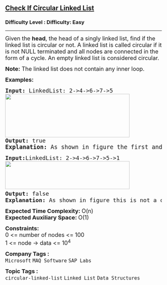 <h2><a href="https://www.geeksforgeeks.org/problems/circular-linked-list/1?itm_source=geeksforgeeks&itm_medium=article&itm_campaign=bottom_sticky_on_article">Check If Circular Linked List</a></h2><h3>Difficulty Level : Difficulty: Easy</h3><hr><div class="problems_problem_content__Xm_eO"><p><span style="font-size: 18px;">Given the <strong>head</strong>, the head of a singly linked list, find if the linked list is circular or not. A linked list is called circular if it is not NULL terminated and all nodes are connected in the form of a cycle. An empty linked list is considered circular.</span></p>
<p><span style="font-size: 18px;"><strong>Note:</strong> The linked list does not contain any inner loop.</span></p>
<p><span style="font-size: 18px;"><strong>Examples:</strong></span></p>
<pre><span style="font-size: 18px;"><strong>Input: </strong>LinkedList: 2-&gt;4-&gt;6-&gt;7-&gt;5<br><img src="https://media.geeksforgeeks.org/img-practice/prod/addEditProblem/700172/Web/Other/blobid2_1720504073.png" width="400" height="140"><br><strong>Output: </strong>true<br></span><strong><span style="font-size: 14pt;">Explanation: </span></strong><span style="font-size: 14pt;">As shown in figure the first and last node is connected, i.e. 5 --&gt; 2<br></span></pre>
<pre><span style="font-size: 18px;"><strong>Input:</strong>LinkedList: 2-&gt;4-&gt;6-&gt;7-&gt;5-&gt;1<br><img src="https://media.geeksforgeeks.org/img-practice/prod/addEditProblem/700172/Web/Other/blobid3_1720504109.png" width="400" height="90"> <br><strong>Output: </strong>false<br><strong>Explanation: </strong>As shown in figure this is not a circular linked list.</span></pre>
<p><span style="font-size: 18px;"><strong>Expected Time Complexity:&nbsp;</strong>O(n)<br><strong>Expected Auxiliary Space:&nbsp;</strong>O(1)</span></p>
<p><span style="font-size: 18px;"><strong style="font-size: 18px;">Constraints:</strong><br><span style="font-size: 18px;">0 &lt;= number of nodes &lt;= 100</span><br><span style="font-size: 18px;">1 &lt;= node -&gt; data &lt;= 10<sup>4</sup></span><br></span></p></div><p><span style=font-size:18px><strong>Company Tags : </strong><br><code>Microsoft</code>&nbsp;<code>MAQ Software</code>&nbsp;<code>SAP Labs</code>&nbsp;<br><p><span style=font-size:18px><strong>Topic Tags : </strong><br><code>circular-linked-list</code>&nbsp;<code>Linked List</code>&nbsp;<code>Data Structures</code>&nbsp;
